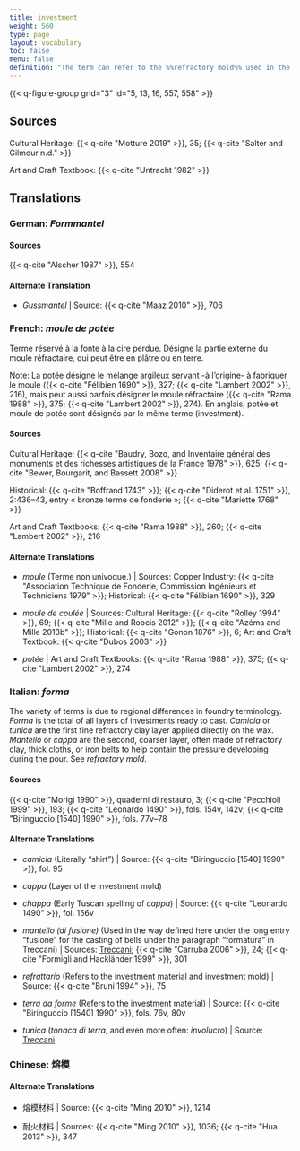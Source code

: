 ```yaml
---
title: investment
weight: 560
type: page
layout: vocabulary
toc: false
menu: false
definition: "The term can refer to the %%refractory mold%% used in the %%lost-wax casting%% process or to the material used to make that mold. It also denotes the process of coating or embedding the wax model in this material and is applicable to clay-based, plaster-based, and ceramic shell molds. In all of these, the first layers have a special, fine consistency that is designed to pick up the detail and avoid problems during casting; the later layers are coarser. Clay-based investment may also be referred to as “loam.” The investment is destroyed to free the cast bronze."
---
```


{{< q-figure-group grid="3" id="5, 13, 16, 557, 558" >}}

## Sources

Cultural Heritage: {{< q-cite "Motture 2019" >}}, 35; {{< q-cite "Salter and Gilmour n.d." >}}

Art and Craft Textbook: {{< q-cite "Untracht 1982" >}}

## Translations

<div class="accordion">

### **German**: *Formmantel*

#### Sources

{{< q-cite "Alscher 1987" >}}, 554

#### Alternate Translation

- *Gussmantel* | Source: {{< q-cite "Maaz 2010" >}}, 706

### **French**: *moule de potée*

Terme réservé à la fonte à la cire perdue. Désigne la partie externe du moule réfractaire, qui peut être en plâtre ou en terre.

<div class="backmatter">
Note: La potée désigne le mélange argileux servant -à l’origine- à fabriquer le moule ({{< q-cite "Félibien 1690" >}}, 327; {{< q-cite "Lambert 2002" >}}, 216), mais peut aussi parfois désigner le moule réfractaire ({{< q-cite "Rama 1988" >}}, 375; {{< q-cite "Lambert 2002" >}}, 274). En anglais, potée et moule de potée sont désignés par le même terme (investment).
</div>

#### Sources

Cultural Heritage: {{< q-cite "Baudry, Bozo, and Inventaire général des monuments et des richesses artistiques de la France 1978" >}}, 625; {{< q-cite "Bewer, Bourgarit, and Bassett 2008" >}}

Historical: {{< q-cite "Boffrand 1743" >}}; {{< q-cite "Diderot et al. 1751" >}}, 2:436–43, entry « bronze terme de fonderie »; {{< q-cite "Mariette 1768" >}}

Art and Craft Textbooks: {{< q-cite "Rama 1988" >}}, 260; {{< q-cite "Lambert 2002" >}}, 216

#### Alternate Translations

- *moule* (Terme non univoque.) | Sources: Copper Industry: {{< q-cite "Association Technique de Fonderie, Commission Ingénieurs et Techniciens 1979" >}}; Historical: {{< q-cite "Félibien 1690" >}}, 329

- *moule de coulée* | Sources: Cultural Heritage: {{< q-cite "Rolley 1994" >}}, 69; {{< q-cite "Mille and Robcis 2012" >}}; {{< q-cite "Azéma and Mille 2013b" >}}; Historical: {{< q-cite "Gonon 1876" >}}, 6; Art and Craft Textbook: {{< q-cite "Dubos 2003" >}}

- *potée* | Art and Craft Textbooks: {{< q-cite "Rama 1988" >}}, 375; {{< q-cite "Lambert 2002" >}}, 274

### **Italian**: *forma*

The variety of terms is due to regional differences in foundry terminology. *Forma* is the total of all layers of investments ready to cast. *Camicia* or *tunica* are the first fine refractory clay layer applied directly on the wax. *Mantello* or *cappa* are the second, coarser layer, often made of refractory clay, thick cloths, or iron belts to help contain the pressure developing during the pour. See *refractory mold*.

#### Sources

{{< q-cite "Morigi 1990" >}}, quaderni di restauro, 3; {{< q-cite "Pecchioli 1999" >}}, 193; {{< q-cite "Leonardo 1490" >}}, fols. 154v, 142v; {{< q-cite "Biringuccio [1540] 1990" >}}, fols. 77v–78

#### Alternate Translations

- *camicia* (Literally “shirt”) | Source: {{< q-cite "Biringuccio [1540] 1990" >}}, fol. 95

- *cappa* (Layer of the investment mold)

- *chappa* (Early Tuscan spelling of *cappa*) | Source: {{< q-cite "Leonardo 1490" >}}, fol. 156v

- *mantello (di fusione)* (Used in the way defined here under the long entry “fusione” for the casting of bells under the paragraph “formatura” in Treccani) | Sources: [Treccani](https://www.treccani.it/enciclopedia/fusione_%28Enciclopedia-Italiana%29/); {{< q-cite "Carruba 2006" >}}, 24; {{< q-cite "Formigli and Hackländer 1999" >}}, 301

- *refrattario* (Refers to the investment material and investment mold) | Source: {{< q-cite "Bruni 1994" >}}, 75

- *terra da forme* (Refers to the investment material) | Source: {{< q-cite "Biringuccio [1540] 1990" >}}, fols. 76v, 80v

- *tunica* (*tonaca di terra*, and even more often: *involucro*) | Source: [Treccani](https://www.treccani.it/enciclopedia/fusione_%28Enciclopedia-Italiana%29/)

### **Chinese**: 熔模

#### Alternate Translations

- 熔模材料 | Source: {{< q-cite "Ming 2010" >}}, 1214

- 耐火材料 | Sources: {{< q-cite "Ming 2010" >}}, 1036; {{< q-cite "Hua 2013" >}}, 347

</div>
